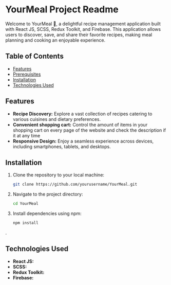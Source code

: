 # YourMeal Project Readme

Welcome to YourMeal :hamburger:, a delightful recipe management application built with React JS, SCSS, Redux Toolkit, and Firebase. This application allows users to discover, save, and share their favorite recipes, making meal planning and cooking an enjoyable experience.

## Table of Contents

- [Features](#features)
- [Prerequisites](#prerequisites)
- [Installation](#installation)
- [Technologies Used](#technologies-used)


## Features

- **Recipe Discovery:** Explore a vast collection of recipes catering to various cuisines and dietary preferences.
- **Сonvenient shopping cart:** Control the amount of items in your shopping cart on every page of the website and check the description if it at any time
- **Responsive Design:** Enjoy a seamless experience across devices, including smartphones, tablets, and desktops.

## Installation

1. Clone the repository to your local machine:

   ```bash
   git clone https://github.com/yourusername/YourMeal.git
   ```

2. Navigate to the project directory:

   ```bash
   cd YourMeal
   ```

3. Install dependencies using npm:

   ```bash
   npm install
   ```

.

## Technologies Used

- **React JS:** 
- **SCSS:** 
- **Redux Toolkit:** 
- **Firebase:** 

